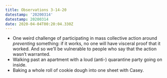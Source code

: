```yaml
---
title: Observations 3-14-20
datestamp: '20200314'
datestamp: 20200314
date: 2020-04-04T00:20:04.330Z
---
```

- One weird challenge of participating in mass collective action around *preventing* something: if it works, no one will have visceral proof that it worked. And so we’ll be vulnerable to people who say that the action wasn’t warranted.
- Walking past an apartment with a loud (anti-) quarantine party going on inside.
- Baking a whole roll of cookie dough into one sheet with Casey.
